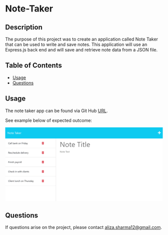 # Note-Taker

## Description
The purpose of this project was to create an application called Note Taker that can be used to write and save notes. This application will use an Express.js back end and will save and retrieve note data from a JSON file.

## Table of Contents 
* [Usage](#usage)
* [Questions](#questions)

## Usage 
The note taker app can be found via Git Hub [URL](https://alizasharma.github.io/Note-Taker/). 

See example below of expected outcome:

![Note Taker Expected Outcome](./assets/11-express-homework-demo-01.png)

## Questions 
If questions arise on the project, please contact aliza.sharma12@gmail.com. 


